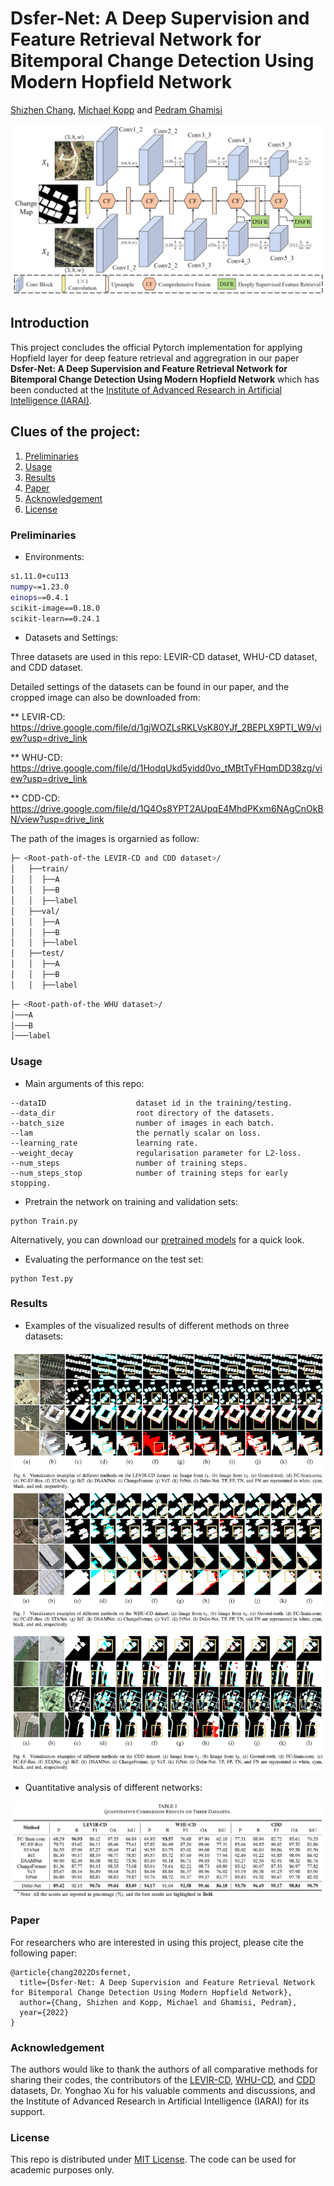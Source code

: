 # Dsfer-Net: A Deep Supervision and Feature Retrieval Network for Bitemporal Change Detection Using Modern Hopfield Network

[Shizhen Chang](https://scholar.google.com/citations?user=tC5_nA8AAAAJ&hl=zh-CN&oi=ao), <a href="https://github.com/mkk20">Michael Kopp</a> and <a href="http://pedram-ghamisi.com/">Pedram Ghamisi</a>

![Flowchart](Figure/DsferNet.png)

## Introduction
This project concludes the official Pytorch implementation for applying Hopfield layer for deep feature retrieval and aggregration in our paper **Dsfer-Net: A Deep Supervision and Feature Retrieval Network for Bitemporal Change Detection Using Modern Hopfield Network** which has been conducted at the [Institute of Advanced Research in Artificial Intelligence (IARAI)](https://www.iarai.ac.at/).

## Clues of the project:
 1. [Preliminaries](#preliminaries)
 2. [Usage](#usage)
 3. [Results](#results)
 4. [Paper](#paper)
 5. [Acknowledgement](#acknowledgement)
 6. [License](#license)
 
### Preliminaries
- Environments:
```bash
s1.11.0+cu113
numpy==1.23.0
einops==0.4.1
scikit-image==0.18.0
scikit-learn==0.24.1
```
- Datasets and Settings:

Three datasets are used in this repo: LEVIR-CD dataset, WHU-CD dataset, and CDD dataset. 

Detailed settings of the datasets can be found in our paper, and the cropped image can also be downloaded from: 

** LEVIR-CD: https://drive.google.com/file/d/1gjWOZLsRKLVsK80YJf_2BEPLX9PTI_W9/view?usp=drive_link

** WHU-CD: https://drive.google.com/file/d/1HodqUkd5yidd0vo_tMBtTyFHqmDD38zg/view?usp=drive_link

** CDD-CD: https://drive.google.com/file/d/1Q4Os8YPT2AUpqE4MhdPKxm6NAgCnOkBN/view?usp=drive_link

The path of the images is orgarnied as follow: 
```bash
├─ <Root-path-of-the LEVIR-CD and CDD dataset>/
│   ├──train/
│   │  ├──A
│   │  ├──B
│   │  ├──label
│   ├──val/
│   │  ├──A
│   │  ├──B
│   │  ├──label
│   ├──test/
│   │  ├──A
│   │  ├──B
│   │  ├──label
```
```bash
├─ <Root-path-of-the WHU dataset>/
│───A
│───B
│───label
```
###  Usage
- Main arguments of this repo:
```
--dataID                    dataset id in the training/testing.
--data_dir                  root directory of the datasets.
--batch_size                number of images in each batch.
--lam                       the pernatly scalar on loss.
--learning_rate             learning rate.
--weight_decay              regularisation parameter for L2-loss.
--num_steps                 number of training steps.
--num_steps_stop            number of training steps for early stopping.
```
- Pretrain the network on training and validation sets:

```
python Train.py
```

Alternatively, you can download our [pretrained models](https://drive.google.com/file/d/16SmembbauK8AmEIrdA3XAiNvi5uAzWp1/view?usp=sharing) for a quick look.

- Evaluating the performance on the test set:

```blash
python Test.py
```

### Results
- Examples of the visualized results of different methods on three datasets:

![Visualized_Result](Figure/Result.png)

- Quantitative analysis of different networks:

![Quantitative_analysis](Figure/Table.png)

### Paper

For researchers who are interested in using this project, please cite the following paper:

```
@article{chang2022Dsfernet,
  title={Dsfer-Net: A Deep Supervision and Feature Retrieval Network for Bitemporal Change Detection Using Modern Hopfield Network},
  author={Chang, Shizhen and Kopp, Michael and Ghamisi, Pedram},
  year={2022}
}
```

### Acknowledgement

The authors would like to thank the authors of all comparative methods for sharing their codes, the contributors of the [LEVIR-CD](https://justchenhao.github.io/LEVIR/), [WHU-CD](http://gpcv.whu.edu.cn/data/building_dataset.html), and [CDD](https://drive.google.com/file/d/1GX656JqqOyBi_Ef0w65kDGVto-nHrNs9/edit) datasets, Dr. Yonghao Xu for his valuable comments and discussions, and the Institute of Advanced Research in Artificial Intelligence (IARAI) for its support.


### License

This repo is distributed under [MIT License](https://github.com/ShizhenChang/Dsfer-Net/blob/main/LICENSE). The code can be used for academic purposes only.
